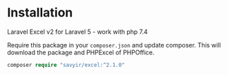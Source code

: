 
# Installation
Laravel Excel v2 for Laravel 5 - work with php 7.4

Require this package in your `composer.json` and update composer. This will download the package and PHPExcel of PHPOffice.

```php
composer require "savyir/excel:^2.1.0"
```
  
